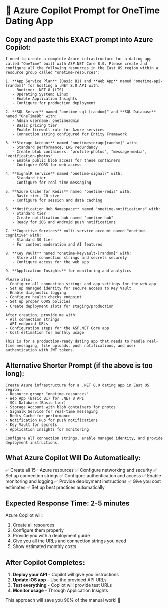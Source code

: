 # 🤖 Azure Copilot Prompt for OneTime Dating App

## Copy and paste this EXACT prompt into Azure Copilot:

```
I need to create a complete Azure infrastructure for a dating app called "OneTime" built with ASP.NET Core 8.0. Please create and configure all the following resources in the East US region within a resource group called "onetime-resources":

1. **App Service Plan** (Basic B1) and **Web App** named "onetime-api-[random]" for hosting a .NET 8.0 API with:
   - Runtime: .NET 8 (LTS)
   - Operating System: Linux
   - Enable Application Insights
   - Configure for production deployment

2. **SQL Server** named "onetime-sql-[random]" and **SQL Database** named "OneTimeDb" with:
   - Admin username: onetimeadmin
   - Basic pricing tier
   - Enable firewall rule for Azure services
   - Connection string configured for Entity Framework

3. **Storage Account** named "onetimestorage[random]" with:
   - Standard performance, LRS redundancy
   - Create blob containers: "profile-photos", "message-media", "verification-photos"
   - Enable public blob access for these containers
   - Configure CORS for web access

4. **SignalR Service** named "onetime-signalr" with:
   - Standard tier
   - Configure for real-time messaging

5. **Azure Cache for Redis** named "onetime-redis" with:
   - Basic tier, C0 size
   - Configure for session and data caching

6. **Notification Hub Namespace** named "onetime-notifications" with:
   - Standard tier
   - Create notification hub named "onetime-hub"
   - Ready for iOS and Android push notifications

7. **Cognitive Services** multi-service account named "onetime-cognitive" with:
   - Standard S0 tier
   - For content moderation and AI features

8. **Key Vault** named "onetime-keyvault-[random]" with:
   - Store all connection strings and secrets securely
   - Configure access for the web app

9. **Application Insights** for monitoring and analytics

Please also:
- Configure all connection strings and app settings for the web app
- Set up managed identity for secure access to Key Vault
- Enable diagnostic logging
- Configure health checks endpoint
- Set up proper CORS policies
- Create deployment slots for staging/production

After creation, provide me with:
- All connection strings
- API endpoint URLs
- Configuration steps for the ASP.NET Core app
- Cost estimation for monthly usage

This is for a production-ready dating app that needs to handle real-time messaging, file uploads, push notifications, and user authentication with JWT tokens.
```

## Alternative Shorter Prompt (if the above is too long):

```
Create Azure infrastructure for a .NET 8.0 dating app in East US region:
- Resource group: "onetime-resources"  
- Web App (Basic B1) for .NET 8 API
- SQL Database (Basic tier) 
- Storage Account with blob containers for photos
- SignalR Service for real-time messaging
- Redis Cache for performance
- Notification Hub for push notifications
- Key Vault for secrets
- Application Insights for monitoring

Configure all connection strings, enable managed identity, and provide deployment instructions.
```

## What Azure Copilot Will Do Automatically:

✅ Create all 15+ Azure resources
✅ Configure networking and security
✅ Set up connection strings 
✅ Configure authentication and access
✅ Enable monitoring and logging
✅ Provide deployment instructions
✅ Give you cost estimates
✅ Set up best practices automatically

## Expected Response Time: 2-5 minutes

Azure Copilot will:
1. Create all resources
2. Configure them properly
3. Provide you with a deployment guide
4. Give you all the URLs and connection strings you need
5. Show estimated monthly costs

## After Copilot Completes:

1. **Deploy your API** - Copilot will give you instructions
2. **Update iOS app** - Use the provided API URLs
3. **Test everything** - Copilot will provide test URLs
4. **Monitor usage** - Through Application Insights

This approach will save you 90% of the manual work! 🚀